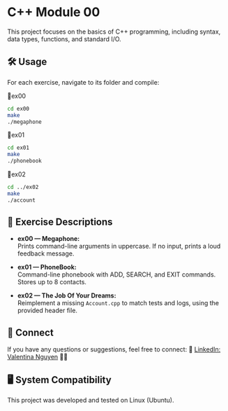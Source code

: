 # C++ Module 00

This project focuses on the basics of C++ programming, including syntax, data types, functions, and standard I/O.


## 🛠️ Usage

For each exercise, navigate to its folder and compile:

📂ex00

```bash
cd ex00
make
./megaphone
```

📂ex01
```bash
cd ex01
make
./phonebook
```

📂ex02
```bash
cd ../ex02
make
./account

```

## 📝 Exercise Descriptions

- **ex00 — Megaphone:**  
  Prints command-line arguments in uppercase. If no input, prints a loud feedback message.

- **ex01 — PhoneBook:**  
  Command-line phonebook with ADD, SEARCH, and EXIT commands. Stores up to 8 contacts.

- **ex02 — The Job Of Your Dreams:**  
  Reimplement a missing `Account.cpp` to match tests and logs, using the provided header file.
## 💼 Connect
If you have any questions or suggestions, feel free to connect: 🔗 [LinkedIn: Valentina Nguyen](https://www.linkedin.com/in/valentina-nguyen-t/) 🙋‍♀️

## 🖥️ System Compatibility
This project was developed and tested on Linux (Ubuntu).

